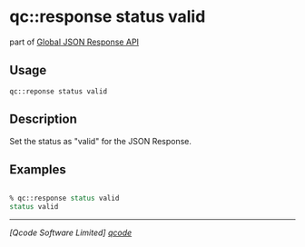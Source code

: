 qc::response status valid
===========

part of [Global JSON Response API](../response_api.md)

Usage
-----
`qc::reponse status valid`

Description
-----------
Set the status as "valid" for the JSON Response.

Examples
--------
```tcl

% qc::response status valid
status valid

```

----------------------------------
*[Qcode Software Limited] [qcode]*

[qcode]: http://www.qcode.co.uk "Qcode Software"
[global JSON response]: ../global-json-response.md